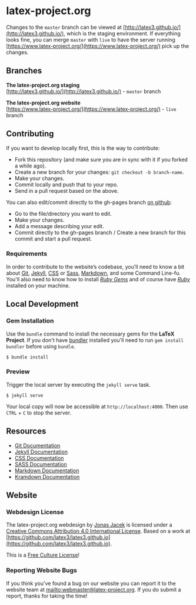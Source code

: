 # latex-project.org

Changes to the `master` branch can be viewed at [http://latex3.github.io/](http://latex3.github.io/), which is the staging environment. If everything looks fine, you can merge `master` with `live` to have the server running [https://www.latex-project.org/](https://www.latex-project.org/) pick up the changes.

## Branches

**The latex-project.org staging**  
[http://latex3.github.io/](http://latex3.github.io/) - `master` branch

**The latex-project.org website**  
[https://www.latex-project.org/](https://www.latex-project.org/) - `live` branch

## Contributing

If you want to develop locally first, this is the way to contribute:

* Fork this repository (and make sure you are in sync with it if you forked a while ago).
* Create a new branch for your changes: `git checkout -b branch-name`.
* Make your changes.
* Commit locally and push that to your repo.
* Send in a pull request based on the above.

You can also edit/commit directly to the gh-pages branch [on github](https://github.com/latex3/latex3.github.io):

* Go to the file/directory you want to edit.
* Make your changes.
* Add a message describing your edit.
* Commit directly to the gh-pages branch / Create a new branch for this commit and start a pull request.

### Requirements
In order to contribute to the website&rsquo;s codebase, you&rsquo;ll need to know a bit about [Git](https://git-scm.com/), [Jekyll](https://github.com/jekyll/jekyll), [CSS](https://developer.mozilla.org/en-US/docs/Web/CSS) or [Sass](http://sass-lang.com), [Markdown](http://daringfireball.net/projects/markdown/), and some Command Line-fu. You'll also need to know how to install *[Ruby Gems](https://rvm.io)* and of course have *[Ruby](http://www.ruby-lang.org/en/downloads/)* installed on your machine.

## Local Development

### Gem Installation
Use the ``bundle`` command to install the necessary gems for the **LaTeX Project**. If you don't have [bundler](http://gembundler.com) installed you'll need to run ``gem install bundler`` before using ``bundle``.

    $ bundle install

### Preview
Trigger the local server by executing the ``jekyll serve`` task.

    $ jekyll serve

Your local copy will now be accessible at `http://localhost:4000`. Then use `CTRL` + `C` to stop the server.

## Resources

* [Git Documentation](https://git-scm.com/docs/)
* [Jekyll Documentation](http://jekyllrb.com/docs/home/)
* [CSS Documentation](https://developer.mozilla.org/en-US/docs/Web/CSS)
* [SASS Documentation](http://sass-lang.com/documentation/file.SASS_REFERENCE.html)
* [Markdown Documentation](https://help.github.com/articles/basic-writing-and-formatting-syntax/)
* [Kramdown Documentation](http://kramdown.gettalong.org/documentation.html)

## Website

### Webdesign License

The latex-project.org webdesign by [Jonas Jacek](http://jonas.me/) is licensed under a [Creative Commons Attribution 4.0 International License](http://creativecommons.org/licenses/by/4.0/). Based on a work at [https://github.com/latex3/latex3.github.io](https://github.com/latex3/latex3.github.io).

This is a [Free Culture License](https://creativecommons.org/share-your-work/public-domain/freeworks/)!

### Reporting Website Bugs

If you think you've found a bug on our website you can report it to the website team at <mailto:webmaster@latex-project.org>. If you do submit a report, thanks for taking the time!
